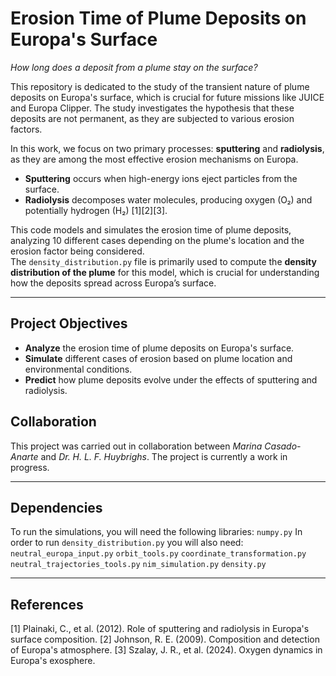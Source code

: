# Erosion Time of Plume Deposits on Europa's Surface

*How long does a deposit from a plume stay on the surface?*

This repository is dedicated to the study of the transient nature of plume deposits on Europa's surface, which is crucial for future missions like JUICE and Europa Clipper. The study investigates the hypothesis that these deposits are not permanent, as they are subjected to various erosion factors.

In this work, we focus on two primary processes: **sputtering** and **radiolysis**, as they are among the most effective erosion mechanisms on Europa.  
- **Sputtering** occurs when high-energy ions eject particles from the surface.  
- **Radiolysis** decomposes water molecules, producing oxygen (O₂) and potentially hydrogen (H₂) [1][2][3].

This code models and simulates the erosion time of plume deposits, analyzing 10 different cases depending on the plume's location and the erosion factor being considered.  
The `density_distribution.py` file is primarily used to compute the **density distribution of the plume** for this model, which is crucial for understanding how the deposits spread across Europa’s surface.

---

## Project Objectives

- **Analyze** the erosion time of plume deposits on Europa's surface.
- **Simulate** different cases of erosion based on plume location and environmental conditions.
- **Predict** how plume deposits evolve under the effects of sputtering and radiolysis.

## Collaboration

This project was carried out in collaboration between *Marina Casado-Anarte* and *Dr. H. L. F. Huybrighs*. The project is currently a work in progress.

---

## Dependencies

To run the simulations, you will need the following libraries:
`numpy.py`
In order to run `density_distribution.py` you will also need: 
`neutral_europa_input.py`
`orbit_tools.py`
`coordinate_transformation.py`
`neutral_trajectories_tools.py`
`nim_simulation.py`
`density.py`



---

## References
[1] Plainaki, C., et al. (2012). Role of sputtering and radiolysis in Europa's surface composition.
[2] Johnson, R. E. (2009). Composition and detection of Europa's atmosphere.
[3] Szalay, J. R., et al. (2024). Oxygen dynamics in Europa's exosphere.
